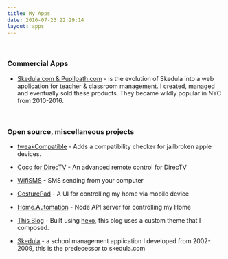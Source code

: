 ```yaml
---
title: My Apps
date: 2016-07-23 22:29:14
layout: apps
---
```


<br />

### Commercial Apps

 - [Skedula.com & Pupilpath.com](/apps/datacation.html) - is the evolution of Skedula into a web application for teacher & classroom management. I created, managed and eventually sold these products. They became wildly popular in NYC from 2010-2016. 

<br />

### Open source, miscellaneous projects

 - [tweakCompatible](https://jlippold.github.io/tweakCompatible/) - Adds a compatibility checker for jailbroken apple devices. 

 - [Coco for DirecTV](/apps/coco.html) - An advanced remote control for DirecTV

 - [WifiSMS](/apps/wifisms.html) - SMS sending from your computer 

 - [GesturePad](/apps/gesturepad.html) - A UI for controlling my home via mobile device 

 - [Home.Automation](/apps/Home.Automation.html) - Node API server for controlling my Home

 - [This Blog](https://github.com/jlippold/Home.Blog) - Built using [hexo](https://hexo.io/), this blog uses a custom theme that I composed.

 - [Skedula](skedula.html) - a school management application I developed from 2002-2009, this is the predecessor to skedula.com



